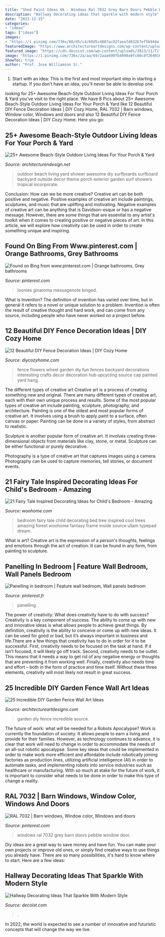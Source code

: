 ```yaml
---
title: "Shed Paint Ideas Uk - Windows Ral 7032 Grey Barn Doors Pebble Window Door"
description: "Hallway decorating ideas that sparkle with modern style"
date: "2022-12-15"
categories:
- "ideas"
tags: ["ideas"]
images:
- "https://i.pinimg.com/736x/60/d5/c4/60d5c4887ac02faeafd932b7ef5b944e--barn-windows-door-ideas.jpg"
featuredImage: "https://www.architectureartdesigns.com/wp-content/uploads/2014/04/141.jpg"
featured_image: "https://cdn.decoist.com/wp-content/uploads/2013/11/Tiled-floor-in-a-Hollywood-Regency-hallway.jpg"
image: "https://i.pinimg.com/736x/2a/aa/69/2aaa690fb4690a9fc86c8f264016d79a.jpg"
ShowToc: true
author: "Prof. Jose Williamson Sr."
---
```



1. Start with an idea: This is the first and most important step in starting a startup. If you don't have an idea, you'll never be able to develop one. 

	

		
looking for 25+ Awesome Beach-Style Outdoor Living Ideas For Your Porch &amp; Yard you've visit to the right place. We have 8 Pics about 25+ Awesome Beach-Style Outdoor Living Ideas For Your Porch &amp; Yard like 12 Beautiful DIY Fence Decoration Ideas | DIY Cozy Home, RAL 7032 | Barn windows, Window color, Windows and doors and also 12 Beautiful DIY Fence Decoration Ideas | DIY Cozy Home. Here you go:
		
    
## 25+ Awesome Beach-Style Outdoor Living Ideas For Your Porch &amp; Yard

<img loading=lazy src="http://cdn.architecturendesign.net/wp-content/uploads/2015/07/AD-Beach-Style-Outdoor-Living-Ideas-17.jpg" onerror="this.onerror=null;this.src='https://tse2.mm.bing.net/th?id=OIP.f4KXxdrTKzKC686p1PpgbAHaJ4&amp;pid=15.1';" alt="25+ Awesome Beach-Style Outdoor Living Ideas For Your Porch &amp; Yard">

_Source: architecturendesign.net_

>outdoor beach living yard shower awesome diy surfboards surfboard backyard outside decor theme porch exterior garden surf showers tropical incorporate. 

	

Conclusion: How can we be more creative?
Creative art can be both positive and negative. Positive examples of creative art include paintings, sculptures, and music that are uplifting and motivating. Negative examples of creative art can be anything that is Davidson-esque or has a negative message. However, there are some things that are essential to any artist's toolkit when it comes to creating positive or negative pieces of art. In this article, we will explore how creativity can be used in order to create something unique and inspiring.

    
## Found On Bing From Www.pinterest.com | Orange Bathrooms, Grey Bathrooms

<img loading=lazy src="https://i.pinimg.com/736x/80/75/67/8075677e75bbef8e07a8f7b2e1a32dc0.jpg" onerror="this.onerror=null;this.src='https://tse3.mm.bing.net/th?id=OIP.CAETdpQV_y0mxr7DmzZAxAHaKt&amp;pid=15.1';" alt="Found on Bing from www.pinterest.com | Orange bathrooms, Grey bathrooms">

_Source: pinterest.com_

>loonies ginaroma messagenote binged. 

	

What is Invention?
The definition of invention has varied over time, but in general it refers to a novel or unique solution to a problem. Invention is often the result of creative thought and hard work, and can come from any source, including people who have never worked on a project before.

    
## 12 Beautiful DIY Fence Decoration Ideas | DIY Cozy Home

<img loading=lazy src="http://diycozyhome.com/wp-content/uploads/2016/06/wheel-flowers.jpg" onerror="this.onerror=null;this.src='https://tse1.mm.bing.net/th?id=OIP.HaZ6g6-5nJ6DOTIN4axxuQHaJ3&amp;pid=15.1';" alt="12 Beautiful DIY Fence Decoration Ideas | DIY Cozy Home">

_Source: diycozyhome.com_

>fence flowers wheel garden diy fun fences backyard decorations interesting crafts decor decoration hub upcycling source cap painted yard hang. 

	

The different types of creative art
Creative art is a process of creating something new and original. There are many different types of creative art, each with their own unique process and results. Some of the most popular types of creative art include painting, sculpture, photography, and architecture.
Painting is one of the oldest and most popular forms of creative art. It involves using a brush to apply paint to a surface, often canvas or paper. Painting can be done in a variety of styles, from abstract to realistic.

Sculpture is another popular form of creative art. It involves creating three-dimensional objects from materials like clay, stone, or metal. Sculpture can be either functional or purely decorative.

Photography is a type of creative art that captures images using a camera. Photography can be used to capture memories, tell stories, or document events.

    
## 21 Fairy Tale Inspired Decorating Ideas For Child&#039;s Bedroom - Amazing

<img loading=lazy src="http://www.woohome.com/wp-content/uploads/2015/06/Fairy-Tale-Child-Bedroom-WooHome-16.jpg" onerror="this.onerror=null;this.src='https://tse3.mm.bing.net/th?id=OIP.nvElJIyhfHa9SMyDZ9n7JgHaLE&amp;pid=15.1';" alt="21 Fairy Tale Inspired Decorating Ideas for Child&#039;s Bedroom - Amazing">

_Source: woohome.com_

>bedroom fairy tale child decorating bed tree inspired cool trees amazing forest woohome fantasy frame inside source ullam typepad dream. 

	

What is art?
Creative art is the expression of a person's thoughts, feelings and emotions through the act of creation. It can be found in any form, from painting to sculpture.

    
## Panelling In Bedroom | Feature Wall Bedroom, Wall Panels Bedroom

<img loading=lazy src="https://i.pinimg.com/736x/2a/aa/69/2aaa690fb4690a9fc86c8f264016d79a.jpg" onerror="this.onerror=null;this.src='https://tse2.mm.bing.net/th?id=OIP.pbxrcqpjzNeKAVwTQ2Z1qAHaJ3&amp;pid=15.1';" alt="Panelling in bedroom | Feature wall bedroom, Wall panels bedroom">

_Source: pinterest.fr_

>panelling. 

	

The power of creativity: What does creativity have to do with success?
Creativity is a key component of success. The ability to come up with new and innovative ideas is what allows people to achieve great things. By definition, creativity is the ability to conceive or come up with new ideas. It can be used for good or bad, but it’s always important in business and life.There are a few things that creativity has to do in order for it to be successful. First, creativity needs to be focused on the task at hand. If it isn’t focused, it will likely go off track. Second, creativity needs to be outlet. This means that it needs a way to get rid of any negative energy or thoughts that are preventing it from working well. Finally, creativity also needs time and effort – both in the form of practice and time itself. Without these three elements, creativity will most likely not result in great success.

    
## 25 Incredible DIY Garden Fence Wall Art Ideas

<img loading=lazy src="https://www.architectureartdesigns.com/wp-content/uploads/2014/04/141.jpg" onerror="this.onerror=null;this.src='https://tse3.mm.bing.net/th?id=OIP.KrLqB13-ULQYNk2TZMWs-gHaSL&amp;pid=15.1';" alt="25 Incredible DIY Garden Fence Wall Art Ideas">

_Source: architectureartdesigns.com_

>garden diy fence incredible source. 

	

The future of work: what will be needed for a Robots Apocalypse?
Work is currently the foundation of society. It allows people to earn a living and provide for their families. However, as technology continues to advance, it is clear that work will need to change in order to accommodate the needs of an all-out robotic apocalypse. Some key ideas that could be implemented in order to make work more efficient and affordable include robotically joining factories as production lines, utilizing artificial intelligence (AI) in order to automate tasks, and implementing robots into service industries such as healthcare or manufacturing. With so much at stake for the future of work, it is important to consider what needs to be done in order to make this type of change a reality.

    
## RAL 7032 | Barn Windows, Window Color, Windows And Doors

<img loading=lazy src="https://i.pinimg.com/736x/60/d5/c4/60d5c4887ac02faeafd932b7ef5b944e--barn-windows-door-ideas.jpg" onerror="this.onerror=null;this.src='https://tse3.mm.bing.net/th?id=OIP.E7KpUJMR6vHU5phMrvfArQHaJ3&amp;pid=15.1';" alt="RAL 7032 | Barn windows, Window color, Windows and doors">

_Source: pinterest.com_

>windows ral 7032 grey barn doors pebble window door. 

	

Diy ideas are a great way to save money and have fun. You can make your own projects or improve old ones, or simply find creative ways to use things you already have. There are so many possibilities, it's hard to know where to start. Here are a few ideas:

    
## Hallway Decorating Ideas That Sparkle With Modern Style

<img loading=lazy src="https://cdn.decoist.com/wp-content/uploads/2013/11/Tiled-floor-in-a-Hollywood-Regency-hallway.jpg" onerror="this.onerror=null;this.src='https://tse1.mm.bing.net/th?id=OIP.v2UKCKQVKukmXvQKII2B8wHaLH&amp;pid=15.1';" alt="Hallway Decorating Ideas That Sparkle With Modern Style">

_Source: decoist.com_

>. 

	

In 2022, the world is expected to see a number of innovative and futuristic concepts that will change the way we live.

